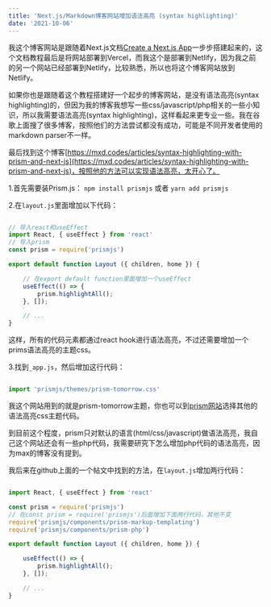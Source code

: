 ```yaml
---
title: 'Next.js/Markdown博客网站增加语法高亮 (syntax highlighting)'
date: '2021-10-06'
---
```


我这个博客网站是跟随着Next.js文档[Create a Next.js App](https://nextjs.org/learn/basics/create-nextjs-app)一步步搭建起来的，这个文档教程最后是将网站部署到Vercel，而我这个是部署到Netlify，因为我之前的另一个网站已经部署到Netlify，比较熟悉，所以也将这个博客网站放到Netlify。

如果你也是跟随着这个教程搭建好一个起步的博客网站，是没有语法高亮(syntax highlighting)的，但因为我的博客我想写一些css/javascript/php相关的一些小知识，所以我需要语法高亮(syntax highlighting)，这样看起来更专业一些。我在谷歌上面搜了很多博客，按照他们的方法尝试都没有成功，可能是不同开发者使用的markdown parser不一样。

最后找到这个博客[https://mxd.codes/articles/syntax-highlighting-with-prism-and-next-js](https://mxd.codes/articles/syntax-highlighting-with-prism-and-next-js)，按照他的方法可以实现语法高亮，太开心了。

1.首先需要装Prism.js：
`npm install prismjs` 或者 `yarn add prismjs`

2.在`layout.js`里面增加以下代码：
```javascript

// 导入react和useEffect
import React, { useEffect } from 'react'
// 导入prism
const prism = require('prismjs')

export default function Layout ({ children, home }) {

    // 在export default function里面增加一个useEffect
    useEffect(() => {
        prism.highlightAll();
    }, []);

    // ...
}

```

这样，所有的代码元素都通过react hook进行语法高亮，不过还需要增加一个prims语法高亮的主题css。

3.找到`_app.js`，然后增加这行代码：
```javascript

import 'prismjs/themes/prism-tomorrow.css'

```

我这个网站用到的就是prism-tomorrow主题，你也可以到[prism网站](https://prismjs.com/download.html)选择其他的语法高亮css主题代码。

到目前这个程度，prism只对默认的语言(html/css/javascript)做语法高亮，我自己这个网站还会有一些php代码，我需要研究下怎么增加php代码的语法高亮，因为max的博客没有提到。

我后来在github上面的一个帖文中找到的方法，在`layout.js`增加两行代码：
```javascript

import React, { useEffect } from 'react'

const prism = require('prismjs')
// 在const prism = require('prismjs')后面增加下面两行代码，其他不变
require('prismjs/components/prism-markup-templating')
require('prismjs/components/prism-php')

export default function Layout ({ children, home }) {

    useEffect(() => {
        prism.highlightAll();
    }, []);

    // ...
}

```